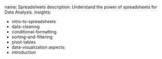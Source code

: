 name: Spreadsheets
description: Understand the power of spreadsheets for Data Analysis.
insights:
  - intro-to-spreadsheets
  - data-cleaning
  - conditional-formatting
  - sorting-and-filtering
  - pivot-tables
  - data-visualization
aspects:
  - introduction